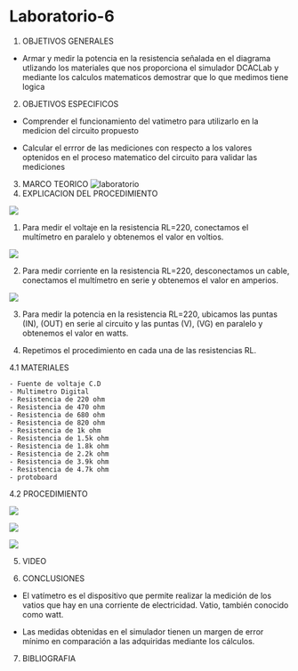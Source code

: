 # Laboratorio-6

1. OBJETIVOS GENERALES

- Armar y medir la potencia en la resistencia señalada en el diagrama utlizando los materiales que nos proporciona el simulador DCACLab y mediante los calculos matematicos demostrar que lo que medimos tiene logica

2. OBJETIVOS ESPECIFICOS

- Comprender el funcionamiento del vatimetro para utilizarlo en la medicion del circuito propuesto

- Calcular el errror de las mediciones con respecto a los valores optenidos en el proceso matematico del circuito para validar las mediciones

3. MARCO TEORICO
![laboratorio](https://user-images.githubusercontent.com/84397282/127200614-4d61b5cd-bd0b-40e6-bef2-87b54e081f51.jpg)
4. EXPLICACION DEL PROCEDIMIENTO

![](https://user-images.githubusercontent.com/84998005/127759026-ab91161e-eb25-4f3d-a737-224b36816fa9.png)

1.	Para medir el voltaje en la resistencia RL=220, conectamos el multímetro en paralelo y obtenemos el valor en voltios. 

![](https://user-images.githubusercontent.com/84998005/127759024-de8e5c39-f690-4264-ba17-795a241afa00.png)

2.	Para medir corriente en la resistencia RL=220, desconectamos un cable, conectamos el multímetro en serie y obtenemos el valor en amperios. 

![](https://user-images.githubusercontent.com/84998005/127759027-2e12e49c-5636-4a02-af33-ec949470e72d.png)

3.	Para medir la potencia en la resistencia RL=220, ubicamos las puntas (IN), (OUT) en serie al circuito y las puntas (V), (VG) en paralelo y obtenemos el valor en watts.

4.	Repetimos el procedimiento en cada una de las resistencias RL.


  4.1 MATERIALES
  
    - Fuente de voltaje C.D
    - Multimetro Digital
    - Resistencia de 220 ohm
    - Resistencia de 470 ohm
    - Resistencia de 680 ohm
    - Resistencia de 820 ohm
    - Resistencia de 1k ohm
    - Resistencia de 1.5k ohm
    - Resistencia de 1.8k ohm
    - Resistencia de 2.2k ohm
    - Resistencia de 3.9k ohm
    - Resistencia de 4.7k ohm
    - protoboard
  
  
    
  4.2 PROCEDIMIENTO
  
  ![](https://user-images.githubusercontent.com/84998013/127776102-2a841885-fb54-42f9-82df-9bf48d2c5951.png)
  
  ![](https://user-images.githubusercontent.com/84998013/127776182-d67cdabd-34c8-4fb2-8955-81664ec163a9.png)
  
  ![](https://user-images.githubusercontent.com/84998013/127776283-ddca9c41-8f68-4996-b22a-f99507070993.png)
  
  
5. VIDEO

6. CONCLUSIONES

- El vatímetro es el dispositivo que permite realizar la medición de los vatios que hay en una corriente de electricidad. Vatio, también conocido como watt.

- Las medidas obtenidas en el simulador tienen un margen de error mínimo en comparación a las adquiridas mediante los cálculos. 


7. BIBLIOGRAFIA 
